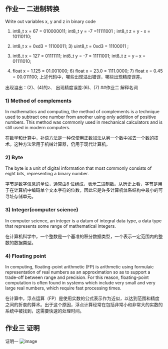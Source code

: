 ## 作业一 二进制转换
Write out variables  x, y and z in binary code 
1) int8_t x = 67 = 010000011;    int8_t y = -7 =11111001 ;   int8_t z = y - x = 10110110; 

2) int8_t x = 0xd3 = 11100011;    3) uint8_t = 0xd3 = 11100011 ;
4) int8_t x = 127 = 01111111;  int8_t y = -7 = 11111001;   int8_t z = y – x = 01111010;
5) float x = 1.125 = 01.001000;  6) float x = 23.0 = 1111.0000;  7) float x = 0.45 = 00.011100;
上述代码中，哪些出现溢出错误，哪些出现精度误差。

出现溢出：(2)、(4)的z、          出现精度误差:(6)、(7)
##作业二 解释名词
### 1) Method of complements
In mathematics and computing, the method of complements is a technique used to subtract one number from another using only addition of positive numbers. This method was commonly used in mechanical calculators and is still used in modern computers.

在数学和计算中，补语方法是一种仅使用正数加法从另一个数中减去一个数的技术。这种方法常用于机械计算器，仍用于现代计算机。
### 2) Byte
The byte is a unit of digital information that most commonly consists of eight bits, representing a binary number. 

字节是数字信息的单位，通常由8 位组成，表示二进制数。从历史上看，字节是用于在计算机中编码单个文本字符的位数，因此它是许多计算机体系结构中最小的可寻址存储单元。
### 3) Integer(computer science)
In computer science, an integer is a datum of integral data type, a data type that represents some range of mathematical integers.

在计算机科学中，一个整数是一个基准的积分数据类型，一个表示一定范围内的整数的数据类型。
### 4) Floating point
In computing, floating-point arithmetic (FP) is arithmetic using formulaic representation of real numbers as an approximation so as to support a trade-off between range and precision. For this reason, floating-point computation is often found in systems which include very small and very large real numbers, which require fast processing times. 

在计算中，浮点运算（FP）是使用实数的公式表示作为近似，以达到范围和精度之间的折衷的算术。出于这个原因，浮点计算经常在包括非常小和非常大的实数的系统中被找到，这需要快速的处理时间。

## 作业三 证明
证明一
![image](http://r.photo.store.qq.com/psb?/V12BUkXq4Y4X3I/qzFq62C6.eg3GWXa0ETa6O9nEOUDaEoKO5319CNqY7s!/r/dFMBAAAAAAAA)